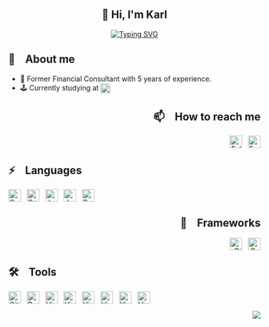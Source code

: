 <h2 align="center">
👋 Hi, I'm Karl
</h2>

<p align="center">
<a href="https://git.io/typing-svg"><img src="https://readme-typing-svg.demolab.com?font=Liberation&weight=900&duration=3000&pause=1000&color=00BB23&center=true&vCenter=true&random=false&width=435&lines=%E2%96%AB%EF%B8%8F+Welcome+to+my+Github+profile+%E2%96%AB%EF%B8%8F;%E2%96%AB%EF%B8%8F+Student+at+%C3%89cole+42%2C+Paris+%E2%96%AB%EF%B8%8F" alt="Typing SVG" /></a>
</p>

<div align="left">

## 📖 &nbsp;&nbsp; About me
- 👔 Former Financial Consultant with 5 years of experience.
- 🕹️ Currently studying at [<img src="https://img.shields.io/badge/Paris-blue?style=for-the-badge&logo=42&logoColor=white&logoSize=auto&labelColor=black" height="20em" align="center" alt="School 42" title="School 42"/>](https://42.fr/en/homepage/)

<div align="right">

## 📫 &nbsp;&nbsp; How to reach me
[<img src="https://img.shields.io/badge/LinkedIn-0077B5?style=for-the-badge&logo=linkedin&logoColor=white" height="25em" align="center" alt="Follow Karl Querel on LinkedIn" title="Follow Karl Querel on LinkedIn"/>](https://www.linkedin.com/in/karlquerel)&nbsp;&nbsp;
[<img src="https://img.shields.io/badge/Gmail-D14836?style=for-the-badge&logo=gmail&logoColor=white" height="25em" align="center" alt="Email Karl Querel" title="Email Karl Querel"/>](mailto:karlquerel@gmail.com)

<div align="left">

## ⚡ &nbsp;&nbsp; Languages
[<img src="https://img.shields.io/badge/C-00599C?style=for-the-badge&logo=c&logoColor=white" height="25em" align="center" alt="C" title="C"/>](https://www.cprogramming.com)&nbsp;&nbsp;
[<img src="https://img.shields.io/badge/C%2B%2B-00599C?style=for-the-badge&logo=c%2B%2B&logoColor=white" height="25em" align="center" alt="C++" title="C++"/>](https://www.w3schools.com/cpp)&nbsp;&nbsp;
[<img src="https://img.shields.io/badge/Javascript-808080?style=for-the-badge&logo=javascript&logoColor=white" height="25em" align="center" alt="Javascript" title="Javascript"/>](https://www.javascript.com/)&nbsp;&nbsp;
[<img src="https://img.shields.io/badge/python-3776AB?style=for-the-badge&logo=python&logoColor=white" height="25em" align="center" alt="Javascript" title="Python"/>](https://www.python.org/)&nbsp;&nbsp;
[<img src="https://img.shields.io/badge/bash-4EAA25?style=for-the-badge&logo=gnubash&logoColor=white" height="25em" align="center" alt="Bash" title="Bash"/>](https://www.gnu.org/software/bash//)&nbsp;&nbsp;

<div align="right">

## 🧩 &nbsp;&nbsp; Frameworks
[<img src="https://img.shields.io/badge/Django-092E20?style=for-the-badge&logo=django&logoColor=white" height="25em" align="center" alt="Django" title="Django"/>](https://www.djangoproject.com/)&nbsp;&nbsp;
[<img src="https://img.shields.io/badge/Bootstrap-563D7C?style=for-the-badge&logo=bootstrap&logoColor=white" height="25em" align="center" alt="Bootstrap" title="Bootstrap"/>](https://getbootstrap.com/)

<div align="left">

## 🛠 &nbsp;&nbsp; Tools
[<img src="https://img.shields.io/badge/GIT-E44C30?style=for-the-badge&logo=git&logoColor=white" height="25em" align="center" alt="Git" title="Git"/>](https://git-scm.com/)&nbsp;&nbsp;
[<img src="https://img.shields.io/badge/Docker-2CA5E0?style=for-the-badge&logo=docker&logoColor=white" height="25em" align="center" alt="Docker" title="Docker"/>](https://www.docker.com)&nbsp;&nbsp;
[<img src="https://img.shields.io/badge/VirtualBox-183A61?style=for-the-badge&logo=virtualbox&logoColor=white" height="25em" align="center" alt="VirtualBox" title="VirtualBox"/>](https://www.virtualbox.org/)&nbsp;&nbsp;
[<img src="https://img.shields.io/badge/VirtualBox-183A61?style=for-the-badge&logo=virtualbox&logoColor=white" height="25em" align="center" alt="VirtualBox" title="VirtualBox"/>](https://www.virtualbox.org/)&nbsp;&nbsp;
[<img src="https://img.shields.io/badge/VirtualBox-183A61?style=for-the-badge&logo=virtualbox&logoColor=white" height="25em" align="center" alt="VirtualBox" title="VirtualBox"/>](https://www.virtualbox.org/)&nbsp;&nbsp;
[<img src="https://img.shields.io/badge/VirtualBox-183A61?style=for-the-badge&logo=virtualbox&logoColor=white" height="25em" align="center" alt="VirtualBox" title="VirtualBox"/>](https://www.virtualbox.org/)&nbsp;&nbsp;
[<img src="https://img.shields.io/badge/VirtualBox-183A61?style=for-the-badge&logo=virtualbox&logoColor=white" height="25em" align="center" alt="VirtualBox" title="VirtualBox"/>](https://www.virtualbox.org/)&nbsp;&nbsp;
[<img src="https://img.shields.io/badge/VirtualBox-183A61?style=for-the-badge&logo=virtualbox&logoColor=white" height="25em" align="center" alt="VirtualBox" title="VirtualBox"/>](https://www.virtualbox.org/)&nbsp;&nbsp;

<div align="right">

<img src="https://github-readme-stats.vercel.app/api/top-langs?username=KarlQuerel&show_icons=true&theme=dark&locale=en&layout=compact" align=center>

</div>
